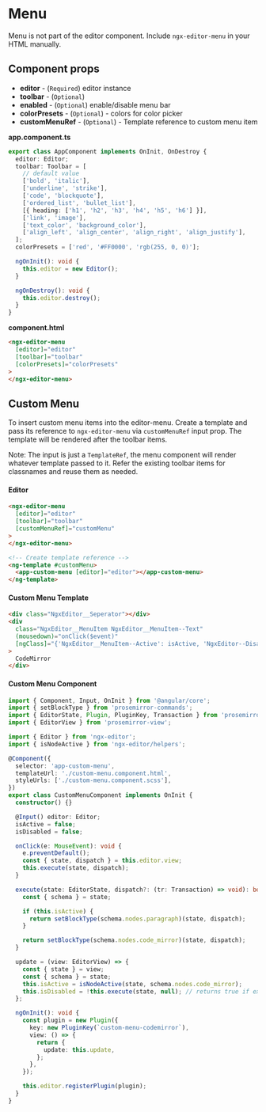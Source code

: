# Menu

Menu is not part of the editor component. Include `ngx-editor-menu` in your HTML manually.

## Component props

- **editor** - (`Required`) editor instance
- **toolbar** - (`Optional`)
- **enabled** - (`Optional`) enable/disable menu bar
- **colorPresets** - (`Optional`) - colors for color picker
- **customMenuRef** - (`Optional`) - Template reference to custom menu item

**app.component.ts**

```ts
export class AppComponent implements OnInit, OnDestroy {
  editor: Editor;
  toolbar: Toolbar = [
    // default value
    ['bold', 'italic'],
    ['underline', 'strike'],
    ['code', 'blockquote'],
    ['ordered_list', 'bullet_list'],
    [{ heading: ['h1', 'h2', 'h3', 'h4', 'h5', 'h6'] }],
    ['link', 'image'],
    ['text_color', 'background_color'],
    ['align_left', 'align_center', 'align_right', 'align_justify'],
  ];
  colorPresets = ['red', '#FF0000', 'rgb(255, 0, 0)'];

  ngOnInit(): void {
    this.editor = new Editor();
  }

  ngOnDestroy(): void {
    this.editor.destroy();
  }
}
```

**component.html**

```html
<ngx-editor-menu
  [editor]="editor"
  [toolbar]="toolbar"
  [colorPresets]="colorPresets"
>
</ngx-editor-menu>
```

## Custom Menu

To insert custom menu items into the editor-menu. Create a template and pass its reference to `ngx-editor-menu` via `customMenuRef` input prop. The template will be rendered after the toolbar items.

Note: The input is just a `TemplateRef`, the menu component will render whatever template passed to it. Refer the existing toolbar items for classnames and reuse them as needed.

#### Editor

```html
<ngx-editor-menu
  [editor]="editor"
  [toolbar]="toolbar"
  [customMenuRef]="customMenu"
>
</ngx-editor-menu>

<!-- Create template reference -->
<ng-template #customMenu>
  <app-custom-menu [editor]="editor"></app-custom-menu>
</ng-template>
```

#### Custom Menu Template

```html
<div class="NgxEditor__Seperator"></div>
<div
  class="NgxEditor__MenuItem NgxEditor__MenuItem--Text"
  (mousedown)="onClick($event)"
  [ngClass]="{'NgxEditor__MenuItem--Active': isActive, 'NgxEditor--Disabled': isDisabled}"
>
  CodeMirror
</div>
```

#### Custom Menu Component

```ts
import { Component, Input, OnInit } from '@angular/core';
import { setBlockType } from 'prosemirror-commands';
import { EditorState, Plugin, PluginKey, Transaction } from 'prosemirror-state';
import { EditorView } from 'prosemirror-view';

import { Editor } from 'ngx-editor';
import { isNodeActive } from 'ngx-editor/helpers';

@Component({
  selector: 'app-custom-menu',
  templateUrl: './custom-menu.component.html',
  styleUrls: ['./custom-menu.component.scss'],
})
export class CustomMenuComponent implements OnInit {
  constructor() {}

  @Input() editor: Editor;
  isActive = false;
  isDisabled = false;

  onClick(e: MouseEvent): void {
    e.preventDefault();
    const { state, dispatch } = this.editor.view;
    this.execute(state, dispatch);
  }

  execute(state: EditorState, dispatch?: (tr: Transaction) => void): boolean {
    const { schema } = state;

    if (this.isActive) {
      return setBlockType(schema.nodes.paragraph)(state, dispatch);
    }

    return setBlockType(schema.nodes.code_mirror)(state, dispatch);
  }

  update = (view: EditorView) => {
    const { state } = view;
    const { schema } = state;
    this.isActive = isNodeActive(state, schema.nodes.code_mirror);
    this.isDisabled = !this.execute(state, null); // returns true if executable
  };

  ngOnInit(): void {
    const plugin = new Plugin({
      key: new PluginKey(`custom-menu-codemirror`),
      view: () => {
        return {
          update: this.update,
        };
      },
    });

    this.editor.registerPlugin(plugin);
  }
}
```
